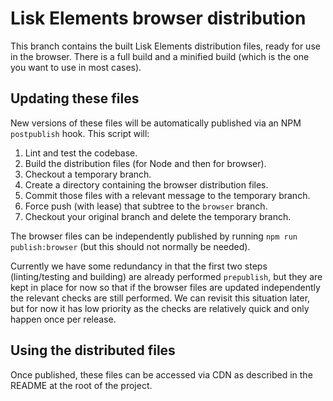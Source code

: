 # Lisk Elements browser distribution

This branch contains the built Lisk Elements distribution files, ready for use in the browser. There is a
full build and a minified build (which is the one you want to use in most cases).

## Updating these files

New versions of these files will be automatically published via an NPM `postpublish` hook. This
script will:

1. Lint and test the codebase.
1. Build the distribution files (for Node and then for browser).
1. Checkout a temporary branch.
1. Create a directory containing the browser distribution files.
1. Commit those files with a relevant message to the temporary branch.
1. Force push (with lease) that subtree to the `browser` branch.
1. Checkout your original branch and delete the temporary branch.

The browser files can be independently published by running `npm run publish:browser` (but this
should not normally be needed).

Currently we have some redundancy in that the first two steps (linting/testing and building) are
already performed `prepublish`, but they are kept in place for now so that if the browser files are
updated independently the relevant checks are still performed. We can revisit this situation later,
but for now it has low priority as the checks are relatively quick and only happen once per release.

## Using the distributed files

Once published, these files can be accessed via CDN as described in the README at the root of the
project.
